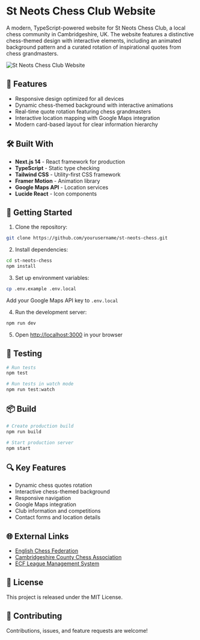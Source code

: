 # St Neots Chess Club Website

A modern, TypeScript-powered website for St Neots Chess Club, a local chess community in Cambridgeshire, UK. The website features a distinctive chess-themed design with interactive elements, including an animated background pattern and a curated rotation of inspirational quotes from chess grandmasters.

![St Neots Chess Club Website](https://i.imgur.com/QVxTsFQ.png)

## 🚀 Features

- Responsive design optimized for all devices
- Dynamic chess-themed background with interactive animations
- Real-time quote rotation featuring chess grandmasters
- Interactive location mapping with Google Maps integration
- Modern card-based layout for clear information hierarchy

## 🛠️ Built With

- **Next.js 14** - React framework for production
- **TypeScript** - Static type checking
- **Tailwind CSS** - Utility-first CSS framework
- **Framer Motion** - Animation library
- **Google Maps API** - Location services
- **Lucide React** - Icon components

## 🚀 Getting Started

1. Clone the repository:
```bash
git clone https://github.com/yourusername/st-neots-chess.git
```

2. Install dependencies:
```bash
cd st-neots-chess
npm install
```

3. Set up environment variables:
```bash
cp .env.example .env.local
```
Add your Google Maps API key to `.env.local`

4. Run the development server:
```bash
npm run dev
```

5. Open [http://localhost:3000](http://localhost:3000) in your browser

## 🧪 Testing

```bash
# Run tests
npm test

# Run tests in watch mode
npm run test:watch
```

## 📦 Build

```bash
# Create production build
npm run build

# Start production server
npm start
```

## 🔍 Key Features

- Dynamic chess quotes rotation
- Interactive chess-themed background
- Responsive navigation
- Google Maps integration
- Club information and competitions
- Contact forms and location details

## 🌐 External Links

- [English Chess Federation](https://www.englishchess.org.uk/)
- [Cambridgeshire County Chess Association](http://www.cambschess.co.uk/)
- [ECF League Management System](https://lms.englishchess.org.uk/)

## 📄 License

This project is released under the MIT License.

## 🤝 Contributing

Contributions, issues, and feature requests are welcome!